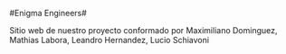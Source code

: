 #Enigma Engineers#

Sitio web de nuestro proyecto conformado por Maximiliano Dominguez, Mathias Labora, Leandro Hernandez, Lucio Schiavoni







